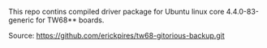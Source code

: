 This repo contins compiled driver package for Ubuntu linux core 4.4.0-83-generic for TW68** boards.

Source: https://github.com/erickpires/tw68-gitorious-backup.git
